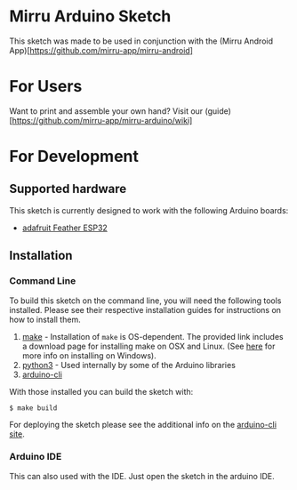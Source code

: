 # Mirru Arduino Sketch
This sketch was made to be used in conjunction with the (Mirru Android App)[https://github.com/mirru-app/mirru-android]

# For Users
Want to print and assemble your own hand? Visit our (guide)[https://github.com/mirru-app/mirru-arduino/wiki]

# For Development

## Supported hardware

This sketch is currently designed to work with the following Arduino boards:
  * [adafruit Feather ESP32](https://www.adafruit.com/product/3405)

## Installation

### Command Line
To build this sketch on the command line, you will need the following tools installed. Please see their respective installation guides for instructions on how to install them.

  1. [make](https://www.gnu.org/software/make/) - Installation of `make` is OS-dependent. The provided link includes a download page for installing make on OSX and Linux. (See [here](https://stackoverflow.com/questions/32127524/how-to-install-and-use-make-in-windows) for more info on installing on Windows).
  1. [python3](https://www.python.org/downloads/) - Used internally by some of the Arduino libraries
  1. [arduino-cli](https://arduino.github.io/arduino-cli/latest/)


With those installed you can build the sketch with:

```shell
$ make build
```
For deploying the sketch please see the additional info on the [arduino-cli site](https://arduino.github.io/arduino-cli/latest/getting-started/#compile-and-upload-the-sketch).

### Arduino IDE

This can also used with the IDE. Just open the sketch in the arduino IDE.
